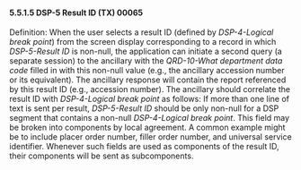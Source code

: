 #### 5.5.1.5 DSP-5 Result ID (TX) 00065 

Definition: When the user selects a result ID (defined by _DSP-4-Logical break point_) from the screen display corresponding to a record in which _DSP-5-Result ID_ is non-null, the application can initiate a second query (a separate session) to the ancillary with the _QRD-10-What department data code_ filled in with this non-null value (e.g., the ancillary accession number or its equivalent). The ancillary response will contain the report referenced by this result ID (e.g., accession number). The ancillary should correlate the result ID with _DSP-4-Logical break point_ as follows: If more than one line of text is sent per result, _DSP-5-Result ID_ should be only non-null for a DSP segment that contains a non-null _DSP-4-Logical break point_. This field may be broken into components by local agreement. A common example might be to include placer order number, filler order number, and universal service identifier. Whenever such fields are used as components of the result ID, their components will be sent as subcomponents.

